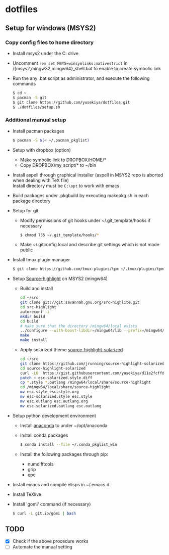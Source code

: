 # dotfiles
## Setup for windows (MSYS2)
### Copy config files to home directory
- Install msys2 under the C: drive
- Uncomment `rem set MSYS=winsymlinks:nativestrict` in /{msys2,mingw32,mingw64}_shell.bat
  to enable to create symbolic link
- Run the any .bat script as administrator, and execute the following commands

  ```bash
  $ cd ~
  $ pacman -S git
  $ git clone https://github.com/yusekiya/dotfiles.git
  $ ./dotfiles/setup.sh
  ```

### Additional manual setup

- Install pacman packages

  ```bash
  $ pacman -S $(< ~/.pacman_pkglist)
  ```
- Setup with dropbox (option)
  - Make symbolic link to DROPBOX/HOME/*
  - Copy DROPBOX/my_script/* to ~/bin
- Install aspell through graphical installer (aspell in MSYS2 repo is aborted when dealing with TeX file)  
  Install directory must be `C:\opt` to work with emacs
- Build packages under .pkgbuild by executing makepkg.sh in each package directory
- Setup for git
  - Modify permissions of git hooks under ~/.git_template/hooks if necessary

    ```bash
    $ chmod 755 ~/.git_template/hooks/*
    ```
  - Make ~/.gitconfig.local and describe git settings which is not made public
- Install tmux plugin manager

  ```bash
  $ git clone https://github.com/tmux-plugins/tpm ~/.tmux/plugins/tpm
  ```
- Setup [Source-highlight](http://www.gnu.org/software/src-highlite/source-highlight.html)
  on MSYS2 (mingw64)

  - Build and install

    ```bash
    cd ~/src
    git clone git://git.savannah.gnu.org/src-highlite.git
    cd src-highlight
    autoreconf -i
    mkdir build
    cd build
    # make sure that the directory /mingw64/local exists
    ../configure --with-boost-libdir=/mingw64/lib --prefix=/mingw64/local
    make
    make install
    ```

  - Apply solarized theme
    [source-highlight-solarized](https://github.com/jrunning/source-highlight-solarized)

    ```bash
    cd ~/src
    git clone https://github.com/jrunning/source-highlight-solarized.git
    cd source-highlight-solarized
    curl -LO  https://gist.githubusercontent.com/yusekiya/d11e2fcffdbcf9b6da00/raw/1eb6d73a854dabbd643e5ac9b42dfde9009667a7/esc-solarized.style.diff
    patch < esc-solarized.style.diff
    cp *.style *.outlang /mingw64/local/share/source-highlight
    cd /mingw64/local/share/source-highlight
    mv esc.style esc.style.org
    mv esc-solarized.style esc.style
    mv esc.outlang esc.outlang.org
    mv esc-solarized.outlang esc.outlang
    ```
- Setup python development environment
  - Install [anaconda](https://www.continuum.io/downloads) to under ~/opt/anaconda
  - Install conda packages

    ```bash
    $ conda install --file ~/.conda_pkglist_win
    ```
  - Install the following packages through pip:
      - numdifftools
      - grip
      - epc
- Install emacs and compile elisps in ~/.emacs.d
- Install TeXlive
- Install 'gomi' command (if necessary)

  ```bash
  $ curl -L git.io/gomi | bash
  ```

## TODO

- [x] Check if the above procedure works
- [ ] Automate the manual setting
